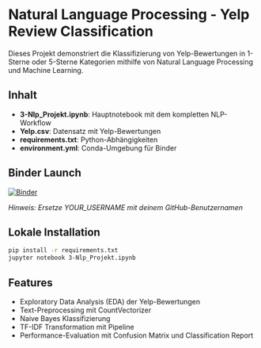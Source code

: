 # Natural Language Processing - Yelp Review Classification

Dieses Projekt demonstriert die Klassifizierung von Yelp-Bewertungen in 1-Sterne oder 5-Sterne Kategorien mithilfe von Natural Language Processing und Machine Learning.

## Inhalt

- **3-Nlp_Projekt.ipynb**: Hauptnotebook mit dem kompletten NLP-Workflow
- **Yelp.csv**: Datensatz mit Yelp-Bewertungen
- **requirements.txt**: Python-Abhängigkeiten
- **environment.yml**: Conda-Umgebung für Binder

## Binder Launch

[![Binder](https://mybinder.org/badge_logo.svg)](https://mybinder.org/v2/gh/YOUR_USERNAME/natural-language-processing/HEAD)

*Hinweis: Ersetze YOUR_USERNAME mit deinem GitHub-Benutzernamen*

## Lokale Installation

```bash
pip install -r requirements.txt
jupyter notebook 3-Nlp_Projekt.ipynb
```

## Features

- Exploratory Data Analysis (EDA) der Yelp-Bewertungen
- Text-Preprocessing mit CountVectorizer
- Naive Bayes Klassifizierung
- TF-IDF Transformation mit Pipeline
- Performance-Evaluation mit Confusion Matrix und Classification Report
